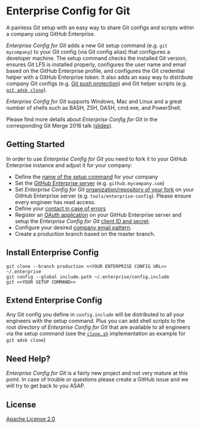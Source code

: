# Enterprise Config for Git

A painless Git setup with an easy way to share Git configs and scripts within a company using GitHub Enterprise.

_Enterprise Config for Git_ adds a new Git setup command (e.g. `git mycompany`) to your Git config (via Git config alias) that configures a developer machine. The setup command checks the installed Git version, ensures Git LFS is installed properly, configures the user name and email based on the GitHub Enterprise profile, and configures the Git credential helper with a GitHub Enterprise token. It also adds an easy way to distribute company Git configs (e.g. [Git push protection](./config.include#L25-L35)) and Git helper scripts (e.g. [`git adsk clone`](./clone.sh)).

_Enterprise Config for Git_ supports Windows, Mac and Linux and a great number of shells such as BASH, ZSH, DASH, cmd.exe, and PowerShell.

Please find more details about _Enterprise Config for Git_ in the corresponding Git Merge 2016 talk ([slides](https://speakerdeck.com/larsxschneider/git-at-scale)).


## Getting Started

In order to use _Enterprise Config for Git_ you need to fork it to your GitHub Enterprise instance and adjust it for your company:
* Define the [name of the setup command](./config.include#L46) for your company
* Set the [GitHub Enterprise server](./setup.sh#L8) (e.g. `github.mycompany.com`)
* Set _Enterprise Config for Git_ [organization/repository of your fork](./setup.sh#L9) on your GitHub Enterprise server (e.g. `tools/enterprise-config`). Please ensure every engineer has read access.
* Define your [contact in case of errors](./setup.sh#L16)
* Register an [OAuth application](https://developer.github.com/v3/oauth/) on your GitHub Enterprise server and setup the _Enterprise Config for Git_ [client ID and secret](./setup.sh#L12-L13).
* Configure your desired [company email pattern](./lib/setup_helpers.sh#L84).
* Create a production branch based on the master branch.


## Install Enterprise Config

```
git clone --branch production <<YOUR ENTERPRISE CONFIG URL>> ~/.enterprise
git config --global include.path ~/.enterprise/config.include
git <<YOUR SETUP COMMAND>>
```


## Extend Enterprise Config

Any Git config you define in `config.include` will be distributed to all your engineers with the setup command. Plus you can add shell scripts to the root directory of _Enterprise Config for Git_ that are available to all engineers via the setup command (see the [`clone.sh`](./clone.sh) implementation as example for `git adsk clone`)


## Need Help?

_Enterprise Config for Git_ is a fairly new project and not very mature at this point. In case of trouble or questions please create a GitHub issue and we will try to get back to you ASAP.

## License
[Apache License 2.0](./LICENSE)
